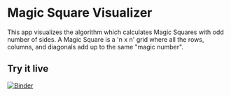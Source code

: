 # Magic Square Visualizer
This app visualizes the algorithm which calculates Magic Squares with odd number of sides. A Magic Square is a 'n x n' grid where all the rows, columns, and diagonals add up to the same "magic number". 

## Try it live

[![Binder](https://mybinder.org/badge.svg)](https://mybinder.org/v2/gh/fahimnis/Magic_Square_Visualizer.git/master?urlpath=%2Fapps%2FMagic_Square_Animation.ipynb)

